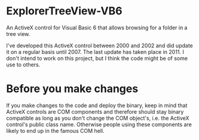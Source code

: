 # ExplorerTreeView-VB6
An ActiveX control for Visual Basic 6 that allows browsing for a folder in a tree view.

I've developed this ActiveX control between 2000 and 2002 and did update it on a regular basis until 2007. The last update has taken place in 2011. I don't intend to work on this project, but I think the code might be of some use to others.

# Before you make changes
If you make changes to the code and deploy the binary, keep in mind that ActiveX controls are COM components and therefore should stay binary compatible as long as you don't change the COM object's, i.e. the ActiveX control's public class name. Otherwise people using these components are likely to end up in the famous COM hell.
